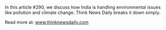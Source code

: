 In this article #290, we discuss how India is handling environmental issues like pollution and climate change. Think News Daily breaks it down simply.

Read more at: www.thinknewsdaily.com